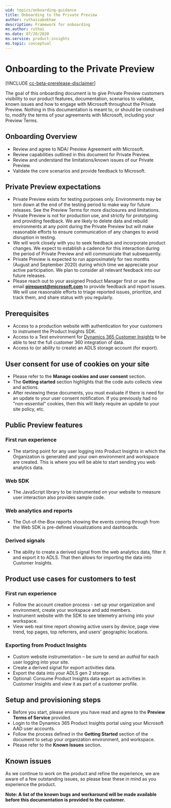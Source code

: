 ```yaml
---
uid: topics/onboarding-guidance
title: Onboarding to the Private Preview
author: ruthaisabokhae
description: Framework for onboarding
ms.author: ruthai
ms.date: 07/20/2020
ms.service: product-insights
ms.topic: conceptual
---
```


# Onboarding to the Private Preview

[!INCLUDE [cc-beta-prerelease-disclaimer]( includes/cc-beta-prerelease-disclaimer.md)]

The goal of this onboarding document is to give Private Preview customers visibility to our product features, documentation, scenarios to validate, known issues and how to engage with Microsoft throughout the Private Preview. Nothing in this documentation is meant to, or should be construed to, modify the terms of your agreements with Microsoft, including your Preview Terms.

## Onboarding Overview 

*	Review and agree to NDA/ Preview Agreement with Microsoft.  
*	Review capabilities outlined in this document for Private Preview.  
*	Review and understand the limitations/known issues of our Private Preview.  
*	Validate the core scenarios and provide feedback to Microsoft.

## Private Preview expectations 

*	Private Preview exists for testing purposes only. Environments may be torn down at the end of the testing period to make way for future releases. See the Preview Terms for more disclosures and limitations.  
*	Private Preview is not for production use, and strictly for prototyping and providing feedback. We are likely to delete data and rebuild environments at any point during the Private Preview but will make reasonable efforts to ensure communication of any changes to avoid disruption in testing.  
*	We will work closely with you to seek feedback and incorporate product changes. We expect to establish a cadence for this interaction during the period of Private Preview and will communicate that subsequently.  
*	Private Preview is expected to run approximately for two months (August and September 2020) during which time we appreciate your active participation. We plan to consider all relevant feedback into our future releases.  
*	Please reach out to your assigned Product Manager first or use the email **pirequest@microsoft.com** to provide feedback and report issues. We will use reasonable efforts to triage reported issues, prioritize, and track them, and share status with you regularly.  


## Prerequisites

*	Access to a production website with authentication for your customers to instrument the Product Insights SDK.
*	Access to a Test environment for [Dynamics 365 Customer Insights](https://dynamics.microsoft.com/en-us/ai/customer-insights/) to be able to test the full customer 360 integration of data.
*	Access to (or ability to create) an ADLS storage account (for export).

## User consent for use of cookies on your site

*	Please refer to the **Manage cookies and user consent** section.
*	The **Getting started** section highlights that the code auto collects view and actions.
*	After reviewing these documents, you must evaluate if there is need for an update to your user consent notification. If you previously had no "non-essential" cookies, then this will likely require an update to your site policy, etc.

## Public Preview features

### First run experience

* The starting point for any user logging into Product Insights in which the Organization is generated and your own environment and workspace are created. This is where you will be able to start sending you web analytics data.

### Web SDK

* The JavaScript library to be instrumented on your website to measure user interaction also provides sample code.

### Web analytics and reports

* The Out-of-the-Box reports showing the events coming through from the Web SDK is pre-defined visualizations and dashboards.

### Derived signals

* The ability to create a derived signal from the web analytics data, filter it and export it to ADLS. That then allows for importing the data into Customer Insights.

## Product use cases for customers to test

### First run experience

  * Follow the account creation process - set up your organization and environment, create your workspace and add members.
  * Instrument website with the SDK to see telemetry arriving into your workspace.
  *	View web real time report showing active users by device, page view trend, top pages, top referrers, and users’ geographic locations.

### Exporting from Product Insights

  *	Custom website instrumentation – be sure to send an *authid* for each user logging into your site.
  *	Create a derived signal for export activities data.
  *	Export the data into your ADLS gen 2 storage.
  *	Optional: Consume Product Insights data export as activities in Customer Insights and view it as part of a customer profile.

## Setup and provisioning steps

*	Before you start, please ensure you have read and agree to the **Preview Terms of Service** provided.
*	Login to the Dynamics 365 Product Insights portal using your Microsoft AAD user accounts.
*	Follow the process defined in the **Getting Started** section of the document to setup your organization environment, and workspace.
*	Please refer to the **Known Issues** section.

## Known issues

As we continue to work on the product and refine the experience, we are aware of a few outstanding issues, so please bear these in mind as you experience the product.

**Note: A list of the known bugs and workaround will be made available before this documentation is provided to the customer.**


